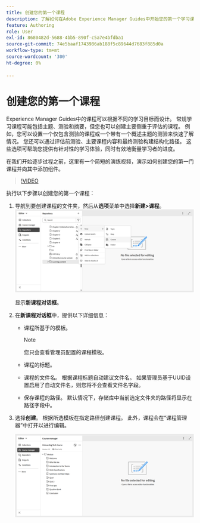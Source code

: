 ```yaml
---
title: 创建您的第一个课程
description: 了解如何在Adobe Experience Manager Guides中开始您的第一个学习课程。
feature: Authoring
role: User
exl-id: 8680482d-5688-4bb5-890f-c5a7e4bfdba1
source-git-commit: 74e5baaf1743986ab188f5c89644d7683f885d0a
workflow-type: tm+mt
source-wordcount: '300'
ht-degree: 0%

---
```


# 创建您的第一个课程

Experience Manager Guides中的课程可以根据不同的学习目标而设计。 常规学习课程可能包括主题、测验和摘要，但您也可以创建主要侧重于评估的课程。 例如，您可以设置一个仅包含测验的课程或一个带有一个概述主题的测验来快速了解情况。 您还可以通过评估前测验、主要课程内容和最终测验构建结构化路径。 这些选项可帮助您提供有针对性的学习体验，同时有效地衡量学习者的进度。

在我们开始逐步过程之前，这里有一个简短的演练视频，演示如何创建您的第一门课程并向其中添加组件。

>[!VIDEO](https://video.tv.adobe.com/v/3469537/aem-guides-learning-content?quality=12&learn=on)


执行以下步骤以创建您的第一个课程：

1. 导航到要创建课程的文件夹，然后从&#x200B;**选项**&#x200B;菜单中选择&#x200B;**新建>课程**。
   ![](assets/create-new-course.png)

   显示&#x200B;**新课程对话框**。
2. 在&#x200B;**新课程对话框**&#x200B;中，提供以下详细信息：
   - 课程所基于的模板。

     >[!NOTE]
     >
     > 您只会查看管理员配置的课程模板。

   - 课程的标题。
   - 课程的文件名。 根据课程标题自动建议文件名。 如果管理员基于UUID设置启用了自动文件名，则您将不会查看文件名字段。
   - 保存课程的路径。 默认情况下，存储库中当前选定文件夹的路径将显示在路径字段中。
3. 选择&#x200B;**创建**。
根据所选模板在指定路径创建课程。 此外，课程会在“课程管理器”中打开以进行编辑。

   ![](assets/course-manager-read-only-mode.png)
